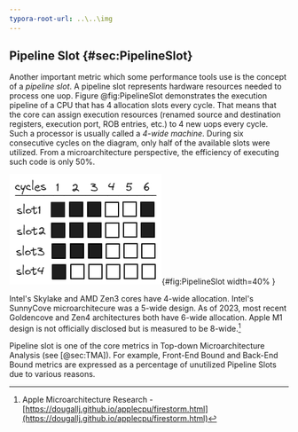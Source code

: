 ```yaml
---
typora-root-url: ..\..\img
---
```


## Pipeline Slot {#sec:PipelineSlot}

Another important metric which some performance tools use is the concept of a *pipeline slot*. A pipeline slot represents hardware resources needed to process one uop. Figure @fig:PipelineSlot demonstrates the execution pipeline of a CPU that has 4 allocation slots every cycle. That means that the core can assign execution resources (renamed source and destination registers, execution port, ROB entries, etc.) to 4 new uops every cycle. Such a processor is usually called a *4-wide machine*. During six consecutive cycles on the diagram, only half of the available slots were utilized. From a microarchitecture perspective, the efficiency of executing such code is only 50%.

![Pipeline diagram of a 4-wide CPU.](../../img/terms-and-metrics/PipelineSlot.jpg){#fig:PipelineSlot width=40% }

Intel's Skylake and AMD Zen3 cores have 4-wide allocation. Intel's SunnyCove microarchitecure was a 5-wide design. As of 2023, most recent Goldencove and Zen4 architectures both have 6-wide allocation. Apple M1 design is not officially disclosed but is measured to be 8-wide.[^1]

Pipeline slot is one of the core metrics in Top-down Microarchitecture Analysis (see [@sec:TMA]). For example, Front-End Bound and Back-End Bound metrics are expressed as a percentage of unutilized Pipeline Slots due to various reasons.

[^1]: Apple Microarchitecture Research - [https://dougallj.github.io/applecpu/firestorm.html](https://dougallj.github.io/applecpu/firestorm.html)